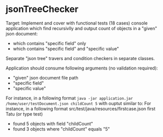 # jsonTreeChecker
Target:
Implement and cover with functional tests (18 cases) console application which 
find recursivlly and output count of objects in a "given" json document:
- which contains "specific field" only
- which contains "specific field" and "specific value"

Separate "json tree" travers and condition checkers in separate classes.

Application should consume following arguments (no validation required):
- "given" json document file path
- "specific field"
- "specific value"

For instance, in a following format `java -jar application.jar /home/user/testDocument.json childCount 5` with ouptut similar to:
For instance, in a following format src/test/java/resources/firstcase.json first Tatu 
(or type test)                 
- found 5 objects with field "childCount"
- found 3 objects where "childCount" equals "5"
